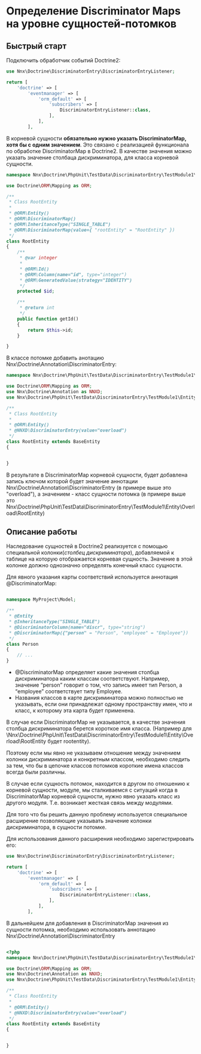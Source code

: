 # Определение Discriminator Maps на уровне сущностей-потомков

## Быстрый старт

Подключить обработчик событий Doctrine2:

```php
use Nnx\Doctrine\DiscriminatorEntry\DiscriminatorEntryListener;

return [
    'doctrine' => [
        'eventmanager' => [
            'orm_default' => [
                'subscribers' => [
                    DiscriminatorEntryListener::class,
                ],
            ],
        ],

```


В корневой сущности **обязательно нужно указать DiscriminatorMap, хотя бы с одним значением**. Это связано с реализацией
функционала по обработке DiscriminatorMap в Doctrine2. В качестве значения можно указать значение столбаца дискриминатора,
для класса корневой сущности. 


```php
namespace Nnx\Doctrine\PhpUnit\TestData\DiscriminatorEntry\TestModule1\Entity;

use Doctrine\ORM\Mapping as ORM;

/**
 * Class RootEntity
 *
 * @ORM\Entity()
 * @ORM\DiscriminatorMap()
 * @ORM\InheritanceType("SINGLE_TABLE")
 * @ORM\DiscriminatorMap(value={ "rootEntity" = "RootEntity" })
 */
class RootEntity
{
    /**
     * @var integer
     *
     * @ORM\Id()
     * @ORM\Column(name="id", type="integer")
     * @ORM\GeneratedValue(strategy="IDENTITY")
     */
    protected $id;

    /**
     * @return int
     */
    public function getId()
    {
        return $this->id;
    }

}
```

В классе потомке добавить анотацию Nnx\Doctrine\Annotation\DiscriminatorEntry:


```php
namespace Nnx\Doctrine\PhpUnit\TestData\DiscriminatorEntry\TestModule1\Entity\Overload;

use Doctrine\ORM\Mapping as ORM;
use Nnx\Doctrine\Annotation as NNXD;
use Nnx\Doctrine\PhpUnit\TestData\DiscriminatorEntry\TestModule1\Entity\RootEntity as BaseEntity;

/**
 * Class RootEntity
 *
 * @ORM\Entity()
 * @NNXD\DiscriminatorEntry(value="overload")
 */
class RootEntity extends BaseEntity
{


}


```

В результате в DiscriminatorMap корневой сущности, будет добавлена запись ключом которой будет значение аннотации 
Nnx\Doctrine\Annotation\DiscriminatorEntry (в примере выше это "overload"), а значением - класс сущности потомка
(в примере выше это Nnx\Doctrine\PhpUnit\TestData\DiscriminatorEntry\TestModule1\Entity\Overload\RootEntity)

## Описание работы

Наследование сущностей в Doctrine2 реализуется с помощью специальной колонки(*столбец дискриминатора*), добавляемой 
к таблице на которую отображается корневая сущность. Значение в этой колонке должно однозначно определять конечный класс сущности.

Для явного указания карты соответствий используется аннотация @DiscriminatorMap:

```php

namespace MyProject\Model;

/**
 * @Entity
 * @InheritanceType("SINGLE_TABLE")
 * @DiscriminatorColumn(name="discr", type="string")
 * @DiscriminatorMap({"person" = "Person", "employee" = "Employee"})
 */
class Person
{
    // ...
}

```

- @DiscriminatorMap определяет какие значения столбца дискриминатора каким классам соответствуют. Например, значение “person” говорит о том, что запись имеет тип Person, а “employee” соответствует типу Employee.
- Названия классов в карте дискриминатора можно полностью не указывать, если они принадлежат одному пространству имен, что и класс, к которому эта карта будет применена.

В случае если DiscriminatorMap не указывается, в качестве значения столбца дискриминатора берется короткое имя класса.
(Например для \Nnx\Doctrine\PhpUnit\TestData\DiscriminatorEntry\TestModule1\Entity\Overload\RootEntity будет rootentity).

Поэтому если мы явно не указываем отношение между значением колонки дискриминатора и конкретным классом, необходимо
следить за тем, что бы в цепочке классов потомков короткие имена классов всегда были различны. 

В случае если сущность потомок, находится в другом по отношению к корневой сущности, модуле, мы сталкиваемся с ситуаций
когда в DiscriminatorMap корневой сущности, нужно явно указать класс из другого модуля. Т.е. возникает жесткая связь между модулями.

Для того что бы решить данную проблему используется специальное расширение позволяющие указывать значение колонки
дискриминатора, в сущности потомке.

Для использования данного расширения необходимо зарегистрировать его:

```php
use Nnx\Doctrine\DiscriminatorEntry\DiscriminatorEntryListener;

return [
    'doctrine' => [
        'eventmanager' => [
            'orm_default' => [
                'subscribers' => [
                    DiscriminatorEntryListener::class,
                ],
            ],
        ],

```

В дальнейшем для добавления в DiscriminatorMap значения из сущности потомка, необходимо использовать аннотацию Nnx\Doctrine\Annotation\DiscriminatorEntry


```php

<?php
namespace Nnx\Doctrine\PhpUnit\TestData\DiscriminatorEntry\TestModule1\Entity\Overload;

use Doctrine\ORM\Mapping as ORM;
use Nnx\Doctrine\Annotation as NNXD;
use Nnx\Doctrine\PhpUnit\TestData\DiscriminatorEntry\TestModule1\Entity\RootEntity as BaseEntity;

/**
 * Class RootEntity
 *
 * @ORM\Entity()
 * @NNXD\DiscriminatorEntry(value="overload")
 */
class RootEntity extends BaseEntity
{


}


```